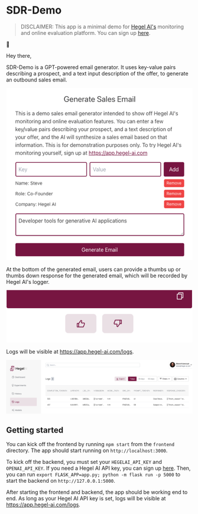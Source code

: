 # SDR-Demo

> DISCLAIMER: This app is a minimal demo for [Hegel AI's](https://hegel-ai.com) monitoring and online evaluation platform. You can sign up [here](https://app.hegel-ai.com).

:wave:

Hey there, 

SDR-Demo is a GPT-powered email generator. It uses key-value pairs describing a prospect, and a text input description of the offer, to generate an outbound sales email.

![image](images/preview.png)

At the bottom of the generated email, users can provide a thumbs up or thumbs down response for the generated email, which will be recorded by Hegel AI's logger.

![image](images/feedback.png)

Logs will be visible at https://app.hegel-ai.com/logs.

![image](images/logs.png)

## Getting started

You can kick off the frontend by running `npm start` from the `frontend` directory. The app should start running on `http://localhost:3000`.

To kick off the backend, you must set your `HEGELAI_API_KEY` and `OPENAI_API_KEY`. If you need a Hegel AI API key, you can sign up [here](https://app.hegel-ai.com). Then, you can run `export FLASK_APP=app.py; python -m flask run -p 5000` to start the backend on `http://127.0.0.1:5000`.

After starting the frontend and backend, the app should be working end to end. As long as your Hegel AI API key is set, logs will be visible at https://app.hegel-ai.com/logs.


